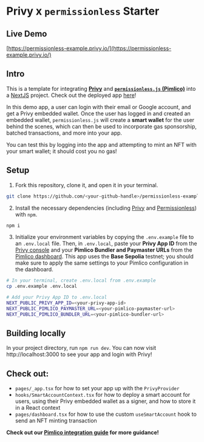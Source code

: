# Privy x `permissionless` Starter

## Live Demo

[https://permissionless-example.privy.io/](https://permissionless-example.privy.io/)

## Intro

This is a template for integrating [**Privy**](https://www.privy.io/) and [**`permissionless.js` (Pimlico)**](https://docs.pimlico.io/permissionless) into a [NextJS](https://nextjs.org/) project. Check out the deployed app [here](https://permissionless-example.privy.io/)!

In this demo app, a user can login with their email or Google account, and get a Privy embedded wallet. Once the user has logged in and created an embedded wallet, `permissionless.js` will create a **smart wallet** for the user behind the scenes, which can then be used to incorporate gas sponsorship, batched transactions, and more into your app. 

You can test this by logging into the app and attempting to mint an NFT with your smart wallet; it should cost you no gas!

## Setup

1. Fork this repository, clone it, and open it in your terminal.
```sh
git clone https://github.com/<your-github-handle>/permissionless-example
```

2. Install the necessary dependencies (including [Privy](https://www.npmjs.com/package/@privy-io/react-auth) and [Permissionless](https://www.npmjs.com/package/permissionless)) with `npm`.
```sh
npm i 
```

3. Initialize your environment variables by copying the `.env.example` file to an `.env.local` file. Then, in `.env.local`, paste your **Privy App ID** from the [Privy console](https://console.privy.io) and your **Pimlico Bundler and Paymaster URLs** from the [Pimlico dashboard](https://dashboard.pimlico.io/). This app uses the **Base Sepolia** testnet; you should make sure to apply the same settings to your Pimlico configuration in the dashboard. 

```sh
# In your terminal, create .env.local from .env.example
cp .env.example .env.local

# Add your Privy App ID to .env.local
NEXT_PUBLIC_PRIVY_APP_ID=<your-privy-app-id>
NEXT_PUBLIC_PIMLICO_PAYMASTER_URL=<your-pimlico-paymaster-url>
NEXT_PUBLIC_PIMLICO_BUNDLER_URL=<your-pimlico-bundler-url>
```

## Building locally

In your project directory, run `npm run dev`. You can now visit http://localhost:3000 to see your app and login with Privy!


## Check out:
- `pages/_app.tsx` for how to set your app up with the `PrivyProvider`
- `hooks/SmartAccountContext.tsx` for how to deploy a smart account for users, using their Privy embedded wallet as a signer, and how to store it in a React context
- `pages/dashboard.tsx` for how to use the custom `useSmartAccount` hook to send an NFT minting transaction

**Check out our [Pimlico integration guide](https://docs.privy.io/guide/frontend/account-abstraction/pimlico) for more guidance!**



